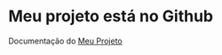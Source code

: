 # Meu projeto está no Github

Documentação do [Meu Projeto](https://CarlosHenrique-Simoes.github.io/Estrutura-de-Projetos/)